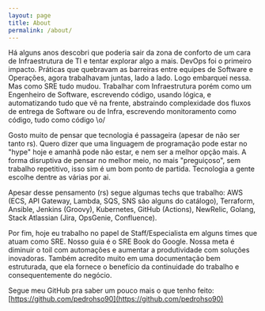 ```yaml
---
layout: page
title: About
permalink: /about/
---
```


Há alguns anos descobri que poderia sair da zona de conforto de um cara de Infraestrutura de TI e tentar explorar algo a mais. DevOps foi o primeiro impacto. Práticas que quebravam as barreiras entre equipes de Software e Operações, agora trabalhavam juntas, lado a lado. Logo embarquei nessa. Mas como SRE tudo mudou. Trabalhar com Infraestrutura porém como um Engenheiro de Software, escrevendo código, usando lógica, e automatizando tudo que vê na frente, abstraindo complexidade dos fluxos de entrega de Software ou de Infra, escrevendo monitoramento como código, tudo como código \o/

Gosto muito de pensar que tecnologia é passageira (apesar de não ser tanto rs). Quero dizer que uma linguagem de programação pode estar no "hype" hoje e amanhã pode não estar, e nem ser a melhor opção mais. A forma disruptiva de pensar no melhor meio, no mais "preguiçoso", sem trabalho repetitivo, isso sim é um bom ponto de partida. Tecnologia a gente escolhe dentre as várias por ai.

Apesar desse pensamento (rs) segue algumas techs que trabalho: AWS (ECS, API Gateway, Lambda, SQS, SNS são alguns do catálogo), Terraform, Ansible, Jenkins (Groovy), Kubernetes, GitHub (Actions), NewRelic, Golang, Stack Atlassian (Jira, OpsGenie, Confluence).

Por fim, hoje eu trabalho no papel de Staff/Especialista em alguns times que atuam como SRE. Nosso guia é o SRE Book do Google. Nossa meta é diminuir o toil com automações e aumentar a produtividade com soluções inovadoras. Também acredito muito em uma documentação bem estruturada, que ela fornece o benefício da continuidade do trabalho e consequentemente do negócio.

Segue meu GitHub pra saber um pouco mais o que tenho feito: [https://github.com/pedrohso90](https://github.com/pedrohso90)
